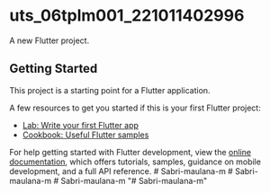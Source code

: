 # uts_06tplm001_221011402996

A new Flutter project.

## Getting Started

This project is a starting point for a Flutter application.

A few resources to get you started if this is your first Flutter project:

- [Lab: Write your first Flutter app](https://docs.flutter.dev/get-started/codelab)
- [Cookbook: Useful Flutter samples](https://docs.flutter.dev/cookbook)

For help getting started with Flutter development, view the
[online documentation](https://docs.flutter.dev/), which offers tutorials,
samples, guidance on mobile development, and a full API reference.
#   S a b r i - m a u l a n a - m  
 #   S a b r i - m a u l a n a - m  
 #   S a b r i - m a u l a n a - m  
 "# Sabri-maulana-m" 
